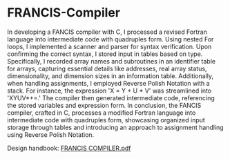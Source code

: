 # FRANCIS-Compiler

In developing a FANCIS compiler with C, I processed a revised Fortran language into intermediate code with quadruples form. Using nested For loops, I implemented a scanner and parser for syntax verification. Upon confirming the correct syntax, I stored input in tables based on type. Specifically, I recorded array names and subroutines in an identifier table for arrays, capturing essential details like addresses, real array status, dimensionality, and dimension sizes in an information table. Additionally, when handling assignments, I employed Reverse Polish Notation with a stack. For instance, the expression 'X = Y + U * V' was streamlined into 'XYUV*+=.' The compiler then generated intermediate code, referencing the stored variables and expression form. In conclusion, the FANCIS compiler, crafted in C, processes a modified Fortran language into intermediate code with quadruples form, showcasing organized input storage through tables and introducing an approach to assignment handling using Reverse Polish Notation.

Design handbook: 
[FRANCIS COMPILER.pdf](https://github.com/tom89622/FRANCIS-Compiler/files/13638288/FRANCIS.COMPILER.pdf)
